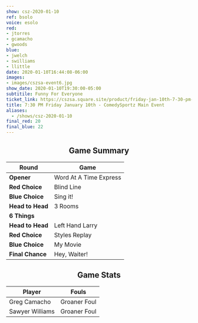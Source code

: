 ```yaml
---
show: csz-2020-01-10
ref: bsolo
voice: esolo
red:
- jtorres
- gcamacho
- gwoods
blue:
- jwelch
- swilliams
- llittle
date: 2020-01-10T16:44:08-06:00
images:
- images/cszsa-event6.jpg
show_date: 2020-01-10T19:30:00-05:00
subtitile: Funny For Everyone
ticket_link: https://cszsa.square.site/product/friday-jan-10th-7-30-pm-comedysportz-main-event/155?cs=true
title: 7:30 PM Friday January 10th - ComedySportz Main Event
aliases:
  - /shows/csz-2020-01-10
final_red: 20
final_blue: 22
---
```


<center>

## Game Summary

| **Round** | **Game** |
|--------------|------|
| **Opener**       |Word At A Time Express|
| **Red Choice**   |Blind Line|
| **Blue Choice**  |Sing it!|
| **Head to Head** |3 Rooms|
| **6 Things**     | |
| **Head to Head** |Left Hand Larry|
| **Red Choice**   |Styles Replay|
| **Blue Choice**  |My Movie|
| **Final Chance** |Hey, Waiter!|

## Game Stats

| **Player** | **Fouls** |
|--------|-------|
|Greg Camacho|Groaner Foul|
|Sawyer Williams   |Groaner Foul   |

</center>
